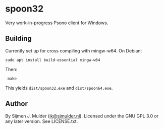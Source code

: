 spoon32
=======
Very work-in-progress Psono client for Windows.

Building
--------
Currently set up for cross compiling with mingw-w64. On Debian:

    sudo apt install build-essential mingw-w64
    
Then:

     make

This yields `dist/spoon32.exe` and `dist/spoon64.exe`.

Author
------
By Sijmen J. Mulder (ik@sjmulder.nl). Licensed under the GNU GPL 3.0
or any later version. See LICENSE.txt.

